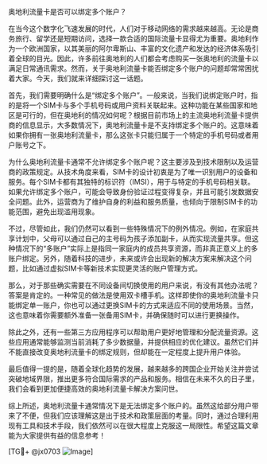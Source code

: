 奥地利流量卡是否可以绑定多个账户？

在当今这个数字化飞速发展的时代，人们对于移动网络的需求越来越高。无论是商务旅行、留学还是短期访问，选择一款合适的国际流量卡显得尤为重要。奥地利作为一个欧洲国家，以其美丽的阿尔卑斯山、丰富的文化遗产和发达的经济体系吸引着全球的目光。因此，许多前往奥地利的人们都会考虑购买一张奥地利的流量卡以满足日常通讯需求。然而，关于奥地利流量卡能否绑定多个账户的问题却常常困扰着大家。今天，我们就来详细探讨这一话题。

首先，我们需要明确什么是“绑定多个账户”。一般来说，当我们说绑定账户时，指的是将一个SIM卡与多个手机号码或用户资料关联起来。这种功能在某些国家和地区是可行的，但在奥地利的情况如何呢？根据目前市场上的主流奥地利流量卡提供商的信息显示，大多数情况下，奥地利流量卡是不支持绑定多个账户的。这意味着如果你拥有一张奥地利流量卡，那么这张卡只能归属于一个特定的手机号码或者用户账号之下。

为什么奥地利流量卡通常不允许绑定多个账户呢？这主要涉及到技术限制以及运营商的政策规定。从技术角度来看，SIM卡的设计初衷是为了唯一识别用户的设备和服务。每个SIM卡都有其独特的标识符（IMSI），用于与特定的手机号码相关联。如果允许绑定多个账户，可能会导致身份验证过程变得复杂，并且可能引发数据安全问题。此外，运营商为了维护自身的利益和服务质量，也倾向于限制SIM卡的功能范围，避免出现滥用现象。

不过，尽管如此，我们仍然可以看到一些特殊情况下的例外情况。例如，在家庭共享计划中，父母可以通过自己的主号码为孩子添加副卡，从而实现流量共享。但这种情况下的“多账户”实际上是指同一家庭内的成员共享资源，而非真正意义上的多账户绑定。另外，随着科技的进步，未来或许会出现新的解决方案来解决这个问题，比如通过虚拟SIM卡等新技术实现更灵活的账户管理方式。

那么，对于那些确实需要在不同设备间切换使用的用户来说，有没有其他办法呢？答案是肯定的。一种常见的做法是使用双卡槽手机。这样即使你的奥地利流量卡只能绑定单一账户，你也可以通过更换SIM卡的方式来适应不同的使用场景。当然，这也意味着你需要额外准备一张备用SIM卡，并确保随时可以进行更换操作。

除此之外，还有一些第三方应用程序可以帮助用户更好地管理和分配流量资源。这些应用通常能够监测当前消耗了多少数据量，并提供相应的优化建议。虽然它们并不能直接改变奥地利流量卡的绑定规则，但却能在一定程度上提升用户体验。

最后值得一提的是，随着全球化趋势的发展，越来越多的跨国企业开始关注并尝试突破地域界限，推出更多符合国际需求的产品和服务。相信在未来不久的日子里，我们会看到更加便捷高效的奥地利流量卡解决方案问世。

综上所述，奥地利流量卡通常情况下是无法绑定多个账户的。虽然这给部分用户带来了不便，但我们应该理解这是出于技术和政策层面的考量。同时，通过合理利用现有工具和技术手段，我们依然可以在很大程度上克服这一局限性。希望这篇文章能为大家提供有益的信息参考！

[TG💪+ @jx0703 ![Image](https://github.com/user-attachments/assets/dbca1d08-cadb-493c-b0ec-ad6f7a83f270)]